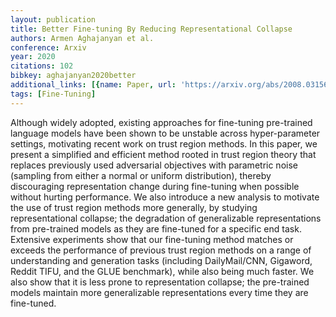 ```yaml
---
layout: publication
title: Better Fine-tuning By Reducing Representational Collapse
authors: Armen Aghajanyan et al.
conference: Arxiv
year: 2020
citations: 102
bibkey: aghajanyan2020better
additional_links: [{name: Paper, url: 'https://arxiv.org/abs/2008.03156'}]
tags: [Fine-Tuning]
---
```

Although widely adopted, existing approaches for fine-tuning pre-trained
language models have been shown to be unstable across hyper-parameter settings,
motivating recent work on trust region methods. In this paper, we present a
simplified and efficient method rooted in trust region theory that replaces
previously used adversarial objectives with parametric noise (sampling from
either a normal or uniform distribution), thereby discouraging representation
change during fine-tuning when possible without hurting performance. We also
introduce a new analysis to motivate the use of trust region methods more
generally, by studying representational collapse; the degradation of
generalizable representations from pre-trained models as they are fine-tuned
for a specific end task. Extensive experiments show that our fine-tuning method
matches or exceeds the performance of previous trust region methods on a range
of understanding and generation tasks (including DailyMail/CNN, Gigaword,
Reddit TIFU, and the GLUE benchmark), while also being much faster. We also
show that it is less prone to representation collapse; the pre-trained models
maintain more generalizable representations every time they are fine-tuned.